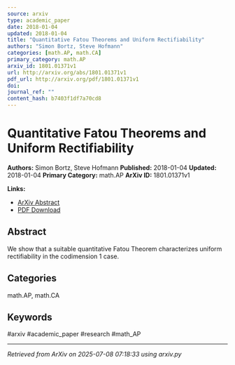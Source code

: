 ```yaml
---
source: arxiv
type: academic_paper
date: 2018-01-04
updated: 2018-01-04
title: "Quantitative Fatou Theorems and Uniform Rectifiability"
authors: "Simon Bortz, Steve Hofmann"
categories: [math.AP, math.CA]
primary_category: math.AP
arxiv_id: 1801.01371v1
url: http://arxiv.org/abs/1801.01371v1
pdf_url: http://arxiv.org/pdf/1801.01371v1
doi:
journal_ref: ""
content_hash: b7403f1df7a70cd8
---
```


# Quantitative Fatou Theorems and Uniform Rectifiability

**Authors:** Simon Bortz, Steve Hofmann
**Published:** 2018-01-04
**Updated:** 2018-01-04
**Primary Category:** math.AP
**ArXiv ID:** 1801.01371v1

**Links:**
- [ArXiv Abstract](http://arxiv.org/abs/1801.01371v1)
- [PDF Download](http://arxiv.org/pdf/1801.01371v1)


## Abstract

We show that a suitable quantitative Fatou Theorem characterizes uniform
rectifiability in the codimension 1 case.

## Categories

math.AP, math.CA





## Keywords

#arxiv #academic_paper #research #math_AP

---
*Retrieved from ArXiv on 2025-07-08 07:18:33 using arxiv.py*
